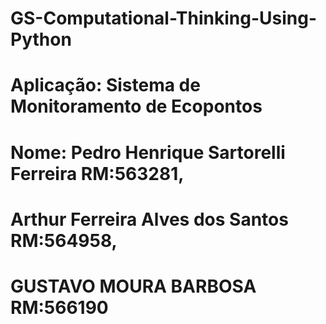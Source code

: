 # GS-Computational-Thinking-Using-Python
# Aplicação: Sistema de Monitoramento de Ecopontos
# Nome: Pedro Henrique Sartorelli Ferreira RM:563281,
#       Arthur Ferreira Alves dos Santos RM:564958,
#       GUSTAVO MOURA BARBOSA RM:566190
